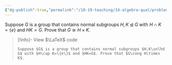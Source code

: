 ```yaml
---
{"dg-publish":true,"permalink":"/10-19-teaching/14-algebra-qual/problem-from-past-exams/group-theory/a-group-isomorphic-to-an-internal-direct-product/","tags":["group_theory"],"updated":"2025-03-19T11:17:26-07:00"}
---
```


Suppose $G$ is a group that contains normal subgroups $H,K\unlhd G$ with $H\cap K=\{e\}$ and $HK=G$. Prove that $G\cong H\times K$.

> [!info]- View $\LaTeX$ code
> ```
> Suppose $G$ is a group that contains normal subgroups $H,K\unlhd G$ with $H\cap K=\{e\}$ and $HK=G$. Prove that $G\cong H\times K$.
> ```